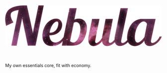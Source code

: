 ![Nebula Core](https://github.com/e3ndr/NebulaCore/raw/master/Nebula_Logo_lowres.png "Nebula Core")
\
\
\
\
My own essentials core, fit with economy.  
